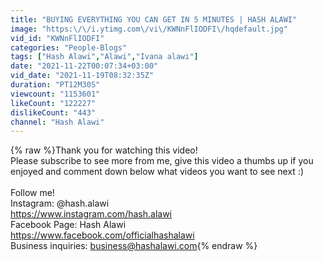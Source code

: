 ```yaml
---
title: "BUYING EVERYTHING YOU CAN GET IN 5 MINUTES | HASH ALAWI"
image: "https:\/\/i.ytimg.com\/vi\/KWNnFlIODFI\/hqdefault.jpg"
vid_id: "KWNnFlIODFI"
categories: "People-Blogs"
tags: ["Hash Alawi","Alawi","Ivana alawi"]
date: "2021-11-22T00:07:34+03:00"
vid_date: "2021-11-19T08:32:35Z"
duration: "PT12M30S"
viewcount: "1153601"
likeCount: "122227"
dislikeCount: "443"
channel: "Hash Alawi"
---
```

{% raw %}Thank you for watching this video!<br />Please subscribe to see more from me, give this video a thumbs up if you enjoyed and comment down below what videos you want to see next :)<br /><br />Follow me!<br />Instagram: @hash.alawi<br /><a rel="nofollow" target="blank" href="https://www.instagram.com/hash.alawi​">https://www.instagram.com/hash.alawi​</a><br />Facebook Page: Hash Alawi<br /><a rel="nofollow" target="blank" href="https://www.facebook.com/official​hashalawi">https://www.facebook.com/official​hashalawi</a><br />Business inquiries: business@hashalawi.com{% endraw %}
